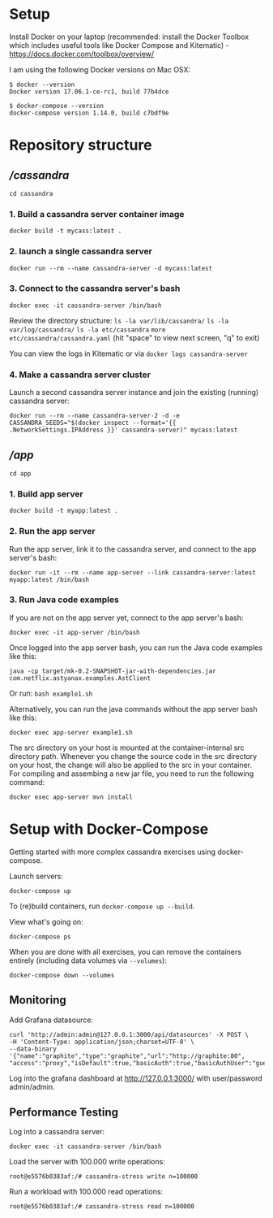 # Setup

Install Docker on your laptop (recommended: install the Docker Toolbox which includes useful tools like Docker Compose and Kitematic)
    - https://docs.docker.com/toolbox/overview/

I am using the following Docker versions on Mac OSX:

```
$ docker --version
Docker version 17.06.1-ce-rc1, build 77b4dce

$ docker-compose --version
docker-compose version 1.14.0, build c7bdf9e
```

# Repository structure

## _/cassandra_

`cd cassandra`

### 1. Build a cassandra server container image

`docker build -t mycass:latest .`

### 2. launch a single cassandra server

`docker run --rm --name cassandra-server -d mycass:latest`

### 3. Connect to the cassandra server's bash

`docker exec -it cassandra-server /bin/bash`

Review the directory structure:
`ls -la var/lib/cassandra/`
`ls -la var/log/cassandra/`
`ls -la etc/cassandra`
`more etc/cassandra/cassandra.yaml` (hit "space" to view next screen, "q" to exit)

You can view the logs in Kitematic or via `docker logs cassandra-server`

### 4. Make a cassandra server cluster

Launch a second cassandra server instance and join the existing (running) cassandra server:

`docker run --rm --name cassandra-server-2 -d -e CASSANDRA_SEEDS="$(docker inspect --format='{{ .NetworkSettings.IPAddress }}' cassandra-server)" mycass:latest`

## _/app_

`cd app`

### 1. Build app server

`docker build -t myapp:latest .`

### 2. Run the app server

Run the app server, link it to the cassandra server, and connect to the app server's bash:

`docker run -it --rm --name app-server --link cassandra-server:latest myapp:latest /bin/bash`

### 3. Run Java code examples

If you are not on the app server yet, connect to the app server's bash:

`docker exec -it app-server /bin/bash`

Once logged into the app server bash, you can run the Java code examples like this:

`java -cp target/mk-0.2-SNAPSHOT-jar-with-dependencies.jar com.netflix.astyanax.examples.AstClient`

Or run: `bash example1.sh`

Alternatively, you can run the java commands without the app server bash like this:

`docker exec app-server example1.sh`

The src directory on your host is mounted at the container-internal src directory path. Whenever you change the source code in the src directory on your host, the change will also be applied to the src in your container. For compiling and assembing a new jar file, you need to run the following command:

`docker exec app-server mvn install`

# Setup with Docker-Compose

Getting started with more complex cassandra exercises using docker-compose.

Launch servers:

`docker-compose up`

To (re)build containers, run `docker-compose up --build`.

View what's going on:

`docker-compose ps`

When you are done with all exercises, you can remove the containers entirely (including data volumes via `--volumes`):

`docker-compose down --volumes`

## Monitoring

Add Grafana datasource:
```
curl 'http://admin:admin@127.0.0.1:3000/api/datasources' -X POST \
-H 'Content-Type: application/json;charset=UTF-8' \
--data-binary '{"name":"graphite","type":"graphite","url":"http://graphite:80",
"access":"proxy","isDefault":true,"basicAuth":true,"basicAuthUser":"guest","basicAuthPassword":"guest"}'
```

Log into the grafana dashboard at http://127.0.0.1:3000/ with user/password admin/admin.

## Performance Testing

Log into a cassandra server:

`docker exec -it cassandra-server /bin/bash`

Load the server with 100.000 write operations:

`root@e5576b0383af:/# cassandra-stress write n=100000`

Run a workload with 100.000 read operations:

`root@e5576b0383af:/# cassandra-stress read n=100000`